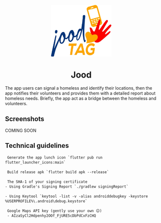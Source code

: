 <p align="center">
    <img alt="Jood Logo" src="https://raw.githubusercontent.com/bmamatahir/jood/master/assets/logo.png" width="200" />
</p>
<h1 align="center">
  Jood
</h1>

The app users can signal a homeless and identify their locations, then the app notifies their volunteers and provides them with a detailed report about homeless needs. 
Briefly, the app act as a bridge between the homeless and volunteers.

## Screenshots
COMING SOON

## Technical guidelines

     Generate the app lunch icon `flutter pub run flutter_launcher_icons:main`

     Build release apk `flutter build apk --release`

     The SHA-1 of your signing certificate
    - Using Gradle's Signing Report `./gradlew signingReport`
    
    - Using Keytool `keytool -list -v -alias androiddebugkey -keystore %USERPROFILE%\.android\debug.keystore`

     Google Maps API key (gently use your own 😊) 
     - AIzaSyCl2Hdpenhy2OOf_FjURE5cDbPdCxFzCHQ
